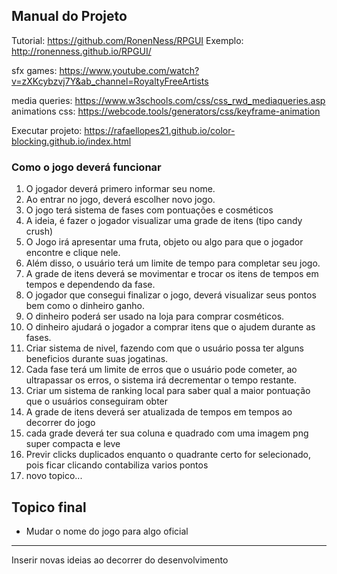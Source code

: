 ## Manual do Projeto
Tutorial: https://github.com/RonenNess/RPGUI
Exemplo: http://ronenness.github.io/RPGUI/

sfx games: https://www.youtube.com/watch?v=zXKcybzvj7Y&ab_channel=RoyaltyFreeArtists

media queries: https://www.w3schools.com/css/css_rwd_mediaqueries.asp
animations css: https://webcode.tools/generators/css/keyframe-animation

Executar projeto: https://rafaellopes21.github.io/color-blocking.github.io/index.html

### Como o jogo deverá funcionar
1. O jogador deverá primero informar seu nome.
2. Ao entrar no jogo, deverá escolher novo jogo.
3. O jogo terá sistema de fases com pontuações e cosméticos
4. A ideia, é fazer o jogador visualizar uma grade de itens (tipo candy crush)
5. O Jogo irá apresentar uma fruta, objeto ou algo para que o jogador encontre e clique nele.
6. Além disso, o usuário terá um limite de tempo para completar seu jogo.
7. A grade de itens deverá se movimentar e trocar os itens de tempos em tempos e dependendo da fase.
8. O jogador que consegui finalizar o jogo, deverá visualizar seus pontos bem como o dinheiro ganho.
9. O dinheiro poderá ser usado na loja para comprar cosméticos.
10. O dinheiro ajudará o jogador a comprar itens que o ajudem durante as fases.
11. Criar sistema de nivel, fazendo com que o usuário possa ter alguns beneficios durante suas jogatinas.
12. Cada fase terá um limite de erros que o usuário pode cometer, ao ultrapassar os erros, o sistema irá decrementar o tempo restante.
13. Criar um sistema de ranking local para saber qual a maior pontuação que o usuários conseguiram obter
14. A grade de itens deverá ser atualizada de tempos em tempos ao decorrer do jogo
15. cada grade deverá ter sua coluna e quadrado com uma imagem png super compacta e leve
16. Previr clicks duplicados enquanto o quadrante certo for selecionado, pois ficar clicando contabiliza varios pontos
17. novo topico...

## Topico final
- Mudar o nome do jogo para algo oficial
------

Inserir novas ideias ao decorrer do desenvolvimento